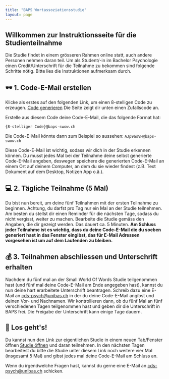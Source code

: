 ```yaml
---
title: "BAPS Wortassoziationsstudie"
layout: page
---
```


## Willkommen zur Instruktionsseite für die Studienteilnahme
Die Studie findet in einem grösseren Rahmen online statt, auch andere Personen nehmen daran teil. Um als Student/-in im Bachelor Psychologie einen Credit/Unterschrift für die Teilnahme zu bekommen sind folgende Schritte nötig. Bitte lies die Instruktionen aufmerksam durch. 

## 🕶 1. Code-E-Mail erstellen
Klicke als erstes auf den folgenden Link, um einen 8-stelligen Code zu erzeugen. <a href="https://pewscorner.github.io/random_code_gen.html" target="_blank">Code generieren</a> Die Seite zeigt dir unten einen Zufallscode an.

Erstelle aus diesem Code deine Code-E-Mail, die das folgende Format hat:
```
{8-stelliger Code}@baps-swow.ch
```
Die Code-E-Mail könnte dann zum Beispiel so aussehen: `AJp9asVH@baps-swow.ch`

Diese Code-E-Mail ist wichtig, sodass wir dich in der Studie erkennen können. Du musst jedes Mal bei der Teilnahme deine selbst generierte Code-E-Mail angeben, deswegen speichere die generierten Code-E-Mail an einem Ort auf deinem Computer, an dem du sie wieder findest (z.B. Text Dokument auf dem Desktop, Notizen App o.ä.).

## 💻 2. Tägliche Teilnahme (5 Mal)
Du bist nun bereit, um deine fünf Teilnahmen mit der ersten Teilnahme zu beginnen. Achtung, du darfst pro Tag nur ein Mal an der Studie teilnehmen. Am besten du stellst dir einen Reminder für die nächsten Tage, sodass du nicht vergisst, weiter zu machen. Bearbeite die Studie gemäss den Angaben, die dir gezeigt werden. Das dauert ca. 5 Minuten. **Am Schluss jeder Teilnahme ist es wichtig, dass du deine Code-E-Mail die du soeben generiert hast in das Fenster eingibst, das für E-Mail Adressen vorgesehen ist um auf dem Laufenden zu bleiben.** 

## 💰 3. Teilnahmen abschliessen und Unterschrift erhalten
Nachdem du fünf mal an der Small World Of Words Studie teilgenommen hast (und fünf mal deine Code-E-Mail am Ende angegeben hast), kannst du nun deine hart erarbeitete Unterschrift beantragen. Schreib dazu eine E-Mail an [cds-psych@unibas.ch](mailto:cds-psych@unibas.ch) in der du deine Code-E-Mail angibst und deinen Vor- und Nachnamen. Wir kontrollieren dann, ob du fünf Mal an fünf verschiedenen Tagen teilgenommen hast und geben dir die Unterschrift in BAPS frei. Die Freigabe der Unterschrift kann einige Tage dauern.

## 🚀 Los geht's!
Du kannst nun den Link zur eigentlichen Studie in einem neuen Tab/Fenster öffnen [Studie öffnen](https://www.smallworldofwords.org/de) und daran teilnehmen. In den nächsten Tagen bearbeitest du bitte die Studie unter diesem Link noch weitere vier Mal (insgesamt 5 Mal) und gibst jedes mal deine Code-E-Mail am Schluss an.

Wenn du irgendwelche Fragen hast, kannst du gerne eine E-Mail an [cds-psych@unibas.ch](mailto:cds-psych@unibas.ch) schicken.
